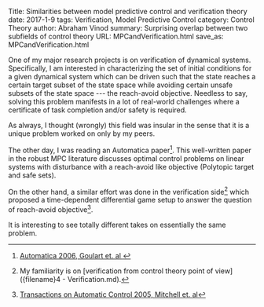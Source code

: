 Title: Similarities between model predictive control and verification theory
date: 2017-1-9
tags: Verification, Model Predictive Control
category: Control Theory
author: Abraham Vinod
summary: Surprising overlap between two subfields of control theory
URL: MPCandVerification.html
save_as: MPCandVerification.html

One of my major research projects is on verification of dynamical systems.
Specifically, I am interested in characterizing the set of initial conditions
for a given dynamical system which can be driven such that the state reaches a
    certain target subset of the state space while avoiding certain unsafe
    subsets of the state space --- the reach-avoid objective. Needless to say,
    solving this problem manifests in a lot of real-world challenges where a
    certificate of task completion and/or safety is required.

As always, I thought (wrongly) this field was insular in the sense that it is a
unique problem worked on only by my peers.

The other day, I was reading an Automatica paper[^GoulartAutomatica2006]. This well-written paper in the robust MPC literature
discusses optimal control problems on linear systems with disturbance with a
reach-avoid like objective (Polytopic target and safe sets).
<!--- Some interesting results (at least I was not aware of it):
+ Two parameterizations of the control policies discussed--- Affine state-feedback parameterization (ASFP) and affine disturbance feedback parameterization (ADFP)
+ ASFP is desired, but the resulting optimal control formulation is generally nonconvex
+ ADFP is equivalent to ASFP and the resulting optimal control formulation is actually convex (and tractable).
+ Guarantees of constraint satisfaction for MPC based on open loop control in a receding time horizon requires invariance conditions on the terminal set --- Assumption 1 in the paper.
-->

On the other hand, a similar effort was done in the verification
side[^verificationBlogPost] which proposed a time-dependent differential game
setup to answer the question of reach-avoid objective[^MitchellTAC2005].

It is interesting to see totally different takes on essentially the same
problem.

[^GoulartAutomatica2006]: [Automatica 2006, Goulart et. al
](http://www.sciencedirect.com/science/article/pii/S0005109806000021)
[^MitchellTAC2005]: [Transactions on Automatic Control 2005, Mitchell et. al](http://ieeexplore.ieee.org/document/1463302/)
[^verificationBlogPost]: My familiarity is on [verification from control theory
point of view]({filename}4 - Verification.md).
